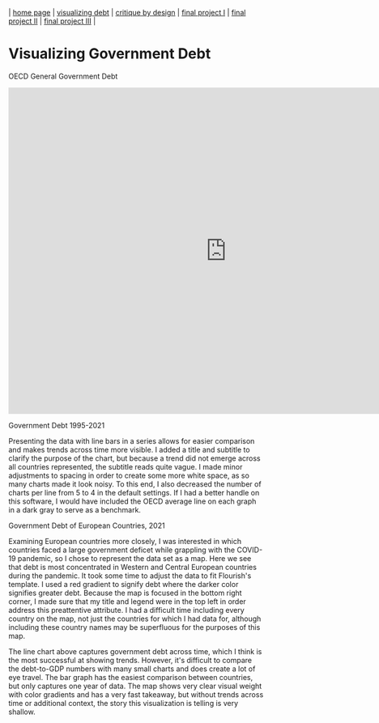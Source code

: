 | [home page](https://cmustudent.github.io/tswd-portfolio-templates/) | [visualizing debt](visualizing-government-debt) | [critique by design](critique-by-design) | [final project I](final-project-part-one) | [final project II](final-project-part-two) | [final project III](final-project-part-three) |

# Visualizing Government Debt

OECD General Government Debt
<iframe src="https://data.oecd.org/chart/6Y2A" width="860" height="645" style="border: 0" mozallowfullscreen="true" webkitallowfullscreen="true" allowfullscreen="true">OECD Chart: General government debt, Total, % of GDP, Annual, 2021</iframe> 

Government Debt 1995-2021
<div class="flourish-embed flourish-chart" data-src="visualisation/12594926"><script src="https://public.flourish.studio/resources/embed.js"></script></div>
Presenting the data with line bars in a series allows for easier comparison and makes trends across time more visible. I added a title and subtitle to clarify the purpose of the chart, but because a trend did not emerge across all countries represented, the subtitle reads quite vague. I made minor adjustments to spacing in order to create some more white space, as so many charts made it look noisy. To this end, I also decreased the number of charts per line from 5 to 4 in the default settings. If I had a better handle on this software, I would have included the OECD average line on each graph in a dark gray to serve as a benchmark.

Government Debt of European Countries, 2021
<div class="flourish-embed flourish-map" data-src="visualisation/12597520"><script src="https://public.flourish.studio/resources/embed.js"></script></div>
Examining European countries more closely, I was interested in which countries faced a large government deficet while grappling with the COVID-19 pandemic, so I chose to represent the data set as a map. Here we see that debt is most concentrated in Western and Central European countries during the pandemic. It took some time to adjust the data to fit Flourish's template. I used a red gradient to signify debt where the darker color signifies greater debt. Because the map is focused in the bottom right corner, I made sure that my title and legend were in the top left in order address this preattentive attribute. I had a difficult time including every country on the map, not just the countries for which I had data for, although including these country names may be superfluous for the purposes of this map. 

The line chart above captures government debt across time, which I think is the most successful at showing trends. However, it's difficult to compare the debt-to-GDP numbers with many small charts and does create a lot of eye travel. The bar graph has the easiest comparison between countries, but only captures one year of data. The map shows very clear visual weight with color gradients and has a very fast takeaway, but without trends across time or additional context, the story this visualization is telling is very shallow. 
